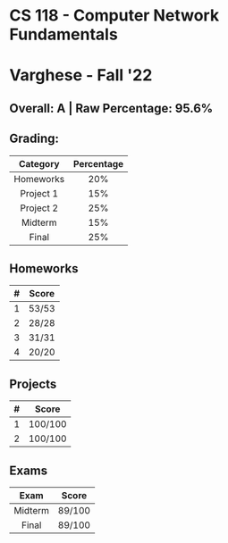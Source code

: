 # CS 118 - Computer Network Fundamentals

# Varghese - Fall '22

## Overall: A | Raw Percentage: 95.6%

## Grading:

| Category  | Percentage |
| :-------: | :--------: |
| Homeworks |    20%     |
| Project 1 |    15%     |
| Project 2 |    25%     |
|  Midterm  |    15%     |
|   Final   |    25%     |

## Homeworks

|  #   | Score |
| :--: | :---: |
|  1   | 53/53 |
|  2   | 28/28 |
|  3   | 31/31 |
|  4   | 20/20 |

## Projects

|  #   |  Score  |
| :--: | :-----: |
|  1   | 100/100 |
|  2   | 100/100 |

## Exams

|  Exam   | Score  |
| :-----: | :----: |
| Midterm | 89/100 |
|  Final  | 89/100 |

